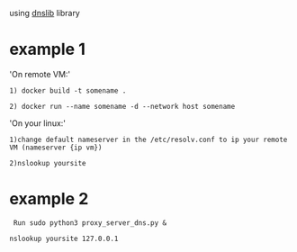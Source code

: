  using [dnslib](https://pypi.python.org/pypi/dnslib) library

# example 1

'On remote VM:'

    1) docker build -t somename .
   
    2) docker run --name somename -d --network host somename

'On your linux:'

    1)change default nameserver in the /etc/resolv.conf to ip your remote VM (nameserver {ip vm})
   
    2)nslookup yoursite
    
# example 2
   
   ` Run sudo python3 proxy_server_dns.py &`
   
   ` nslookup yoursite 127.0.0.1 `
   
